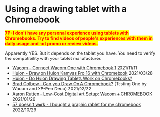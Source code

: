 # Using a drawing tablet with a Chromebook

<mark style="color:red;">**7P: I don't have any personal experience using tablets with Chromebooks. Try to find videos of people's experiences with them in daily usage and not promo or review videos.**</mark>&#x20;

Apparently YES. But it depends on the tablet you have. You need to verify the compatibility with your tablet manufacturer.

* [Wacom - Connect Wacom One with Chromebook 1](https://www.youtube.com/watch?v=6-TQN7S0yes) 2021/11/11
* [Huion - Draw on Huion Kamvas Pro 16 with Chromebook](https://www.youtube.com/watch?v=twoB3GBHTSM) 2021/03/28&#x20;
* [Huion - Do Huion Drawing Tablets Work on Chromebooks?](https://store.huion.com/posts/do-huion-drawing-tablets-work-on-chromebooks) &#x20;
* [Brad Colbow - Can you Draw On A Chromebook?](https://www.youtube.com/watch?v=dWvY7pwVrBA) (Testing One by Wacom and XP-Pen Deco) 2021/02/22
* [Aaron Rutten - Low-Cost Digital Art Setup: Wacom + CHROMEBOOK](https://www.youtube.com/watch?v=O7ciUtNE\_uw) 2021/01/26&#x20;
* [57 doesn't work - I bought a graphic rablet for my chromebook](https://www.youtube.com/watch?v=qHFJhy19pl8) 2022/10/29

